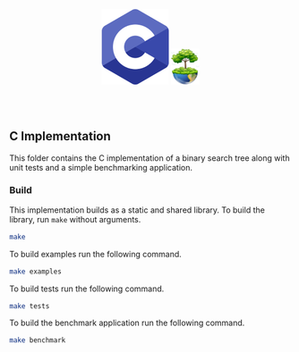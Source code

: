 <br /><br /><br /><br />
<p align="center">
  <img width="120" src="../../assets/c.png" />
  <img width="50" src="../../assets/icon.png" />
</p>
<br /><br />

## C Implementation

This folder contains the C implementation of a binary search tree along with unit tests and a simple benchmarking application.

### Build

This implementation builds as a static and shared library. To build the library, run `make` without arguments.

```bash
make
```

To build examples run the following command.

```bash
make examples
```

To build tests run the following command.

```bash
make tests
```

To build the benchmark application run the following command.

```bash
make benchmark
```
